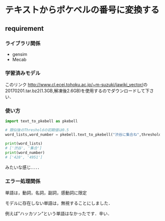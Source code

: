 # テキストからポケベルの番号に変換する

## requirement

### ライブラリ関係

- gensim
- Mecab

### 学習済みモデル

このリンク	<http://www.cl.ecei.tohoku.ac.jp/~m-suzuki/jawiki_vector/>の20170201.tar.bz2(1.3GB,解凍後2.6GB)を使用するのでダウンロードして下さい．

### 使い方

```python
import text_to_pkebell as pkebell

# 類似後のThresholdの初期値は0.5
word_lists,word_number = pkebell.text_to_pkebell("渋谷に集合ね",threshold=0.5)

print(word_lists)
# ['渋谷', '集合']
print(word_number)
# ['428', '4951']
```

みたいな感じ．．．．

### エラー処理関係

単語は，動詞，名詞，副詞，感動詞に限定

モデルに存在しない単語は，無視することにしました．

例えば”ハッカソン”という単語はなかったです．辛い．

